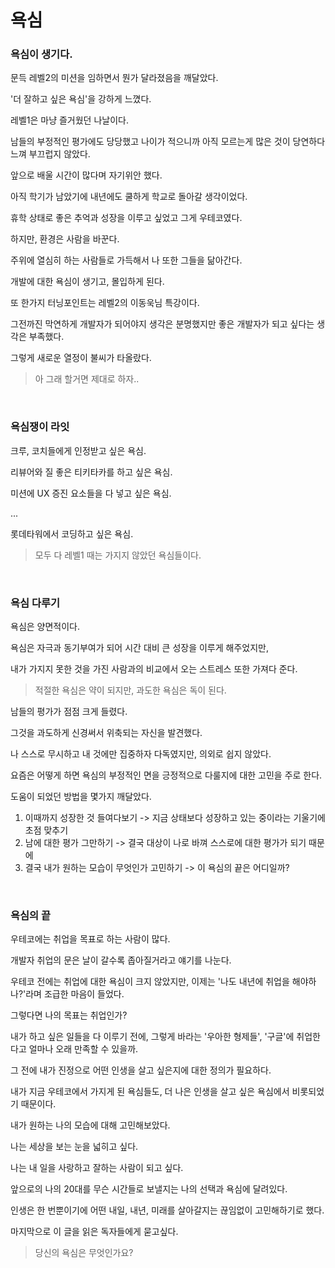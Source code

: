 # 욕심

### 욕심이 생기다.

문득 레벨2의 미션을 임하면서 뭔가 달라졌음을 깨달았다.

'더 잘하고 싶은 욕심'을 강하게 느꼈다.

레벨1은 마냥 즐거웠던 나날이다.

남들의 부정적인 평가에도 당당했고 나이가 적으니까 아직 모르는게 많은 것이 당연하다 느껴 부끄럽지 않았다.

앞으로 배울 시간이 많다며 자기위안 했다.

아직 학기가 남았기에 내년에도 쿨하게 학교로 돌아갈 생각이었다.

휴학 상태로 좋은 추억과 성장을 이루고 싶었고 그게 우테코였다.

하지만, 환경은 사람을 바꾼다.

주위에 열심히 하는 사람들로 가득해서 나 또한 그들을 닮아간다.

개발에 대한 욕심이 생기고, 몰입하게 된다.

또 한가지 터닝포인트는 레벨2의 이동욱님 특강이다.

그전까진 막연하게 개발자가 되어야지 생각은 분명했지만 좋은 개발자가 되고 싶다는 생각은 부족했다.

그렇게 새로운 열정이 불씨가 타올랐다.

> 아 그래 할거면 제대로 하자..

<br/>

### 욕심쟁이 라잇

크루, 코치들에게 인정받고 싶은 욕심.

리뷰어와 질 좋은 티키타카를 하고 싶은 욕심.

미션에 UX 증진 요소들을 다 넣고 싶은 욕심.

...

롯데타워에서 코딩하고 싶은 욕심.

> 모두 다 레벨1 때는 가지지 않았던 욕심들이다.

<br/>

### 욕심 다루기

욕심은 양면적이다.

욕심은 자극과 동기부여가 되어 시간 대비 큰 성장을 이루게 해주었지만,

내가 가지지 못한 것을 가진 사람과의 비교에서 오는 스트레스 또한 가져다 준다.

> 적절한 욕심은 약이 되지만, 과도한 욕심은 독이 된다.

남들의 평가가 점점 크게 들렸다.

그것을 과도하게 신경써서 위축되는 자신을 발견했다.

나 스스로 무시하고 내 것에만 집중하자 다독였지만, 의외로 쉽지 않았다.

요즘은 어떻게 하면 욕심의 부정적인 면을 긍정적으로 다룰지에 대한 고민을 주로 한다.

도움이 되었던 방법을 몇가지 깨달았다.

1. 이때까지 성장한 것 들여다보기 -> 지금 상태보다 성장하고 있는 중이라는 기울기에 초점 맞추기
2. 남에 대한 평가 그만하기 -> 결국 대상이 나로 바껴 스스로에 대한 평가가 되기 때문에
3. 결국 내가 원하는 모습이 무엇인가 고민하기 -> 이 욕심의 끝은 어디일까?

<br/>

### 욕심의 끝

우테코에는 취업을 목표로 하는 사람이 많다.

개발자 취업의 문은 날이 갈수록 좁아질거라고 얘기를 나눈다.

우테코 전에는 취업에 대한 욕심이 크지 않았지만, 이제는 '나도 내년에 취업을 해야하나?'라며 조급한 마음이 들었다.

그렇다면 나의 목표는 취업인가?

내가 하고 싶은 일들을 다 이루기 전에, 그렇게 바라는 '우아한 형제들', '구글'에 취업한다고 얼마나 오래 만족할 수 있을까.

그 전에 내가 진정으로 어떤 인생을 살고 싶은지에 대한 정의가 필요하다.

내가 지금 우테코에서 가지게 된 욕심들도, 더 나은 인생을 살고 싶은 욕심에서 비롯되었기 때문이다.

내가 원하는 나의 모습에 대해 고민해보았다.

나는 세상을 보는 눈을 넓히고 싶다.

나는 내 일을 사랑하고 잘하는 사람이 되고 싶다.

앞으로의 나의 20대를 무슨 시간들로 보낼지는 나의 선택과 욕심에 달려있다.

인생은 한 번뿐이기에 어떤 내일, 내년, 미래를 살아갈지는 끊임없이 고민해하기로 했다.

마지막으로 이 글을 읽은 독자들에게 묻고싶다.

> 당신의 욕심은 무엇인가요?
